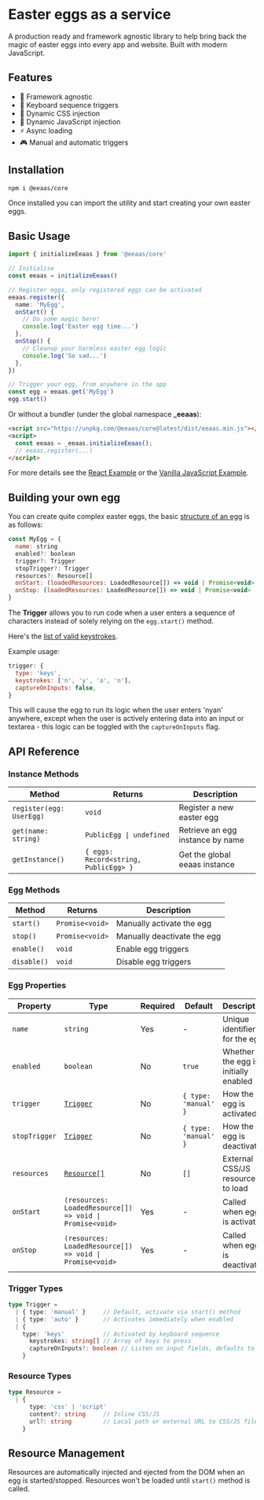 # Easter eggs as a service

A production ready and framework agnostic library to help bring back the magic of easter eggs into every app and website. Built with modern JavaScript.


## Features

- 🎯 Framework agnostic
- 🔑 Keyboard sequence triggers
- 🎨 Dynamic CSS injection
- 📜 Dynamic JavaScript injection
- ⚡ Async loading
- 🎮 Manual and automatic triggers


## Installation

```bash
npm i @eeaas/core
```

Once installed you can import the utility and start creating your own easter eggs.


## Basic Usage

```typescript
import { initializeEeaas } from '@eeaas/core'

// Initialise
const eeaas = initializeEeaas()

// Register eggs, only registered eggs can be activated
eeaas.register({
  name: 'MyEgg',
  onStart() {
    // Do some magic here!
    console.log('Easter egg time...')
  },
  onStop() {
    // Cleanup your harmless easter egg logic
    console.log('So sad...')
  },
})

// Trigger your egg, from anywhere in the app
const egg = eeaas.get('MyEgg')
egg.start()
```

Or without a bundler (under the global namespace **_eeaas**):

```html
<script src="https://unpkg.com/@eeaas/core@latest/dist/eeaas.min.js"></script>
<script>
  const eeaas = _eeaas.initializeEeaas();
  // eeaas.register(...)
</script>
```

For more details see the [React Example](./examples/react.md) or the [Vanilla JavaScript Example](./examples/javascript.md).


## Building your own egg

You can create quite complex easter eggs, the basic [structure of an egg](./src/types/types_global.ts#L28) is as follows:
```javascript
const MyEgg = {
  name: string
  enabled?: boolean
  trigger?: Trigger
  stopTrigger?: Trigger
  resources?: Resource[]
  onStart: (loadedResources: LoadedResource[]) => void | Promise<void>
  onStop: (loadedResources: LoadedResource[]) => void | Promise<void>
}
```

The __Trigger__ allows you to run code when a user enters a sequence of characters instead of solely relying on the `egg.start()` method.

Here's the [list of valid keystrokes](./src/types/types_keys.ts).

Example usage:
```javascript
trigger: {
  type: 'keys',
  keystrokes: ['n', 'y', 'a', 'n'],
  captureOnInputs: false,
}
```

This will cause the egg to run its logic when the user enters 'nyan' anywhere, except when the user is actively entering data into an input or textarea - this logic can be toggled with the `captureOnInputs` flag.


## API Reference

### Instance Methods

Method | Returns | Description
-------|---------|-------------
`register(egg: UserEgg)` | `void` | Register a new easter egg
`get(name: string)` | `PublicEgg \| undefined` | Retrieve an egg instance by name
`getInstance()` | `{ eggs: Record<string, PublicEgg> }` | Get the global eeaas instance

### Egg Methods

Method | Returns | Description
-------|---------|-------------
`start()` | `Promise<void>` | Manually activate the egg
`stop()` | `Promise<void>` | Manually deactivate the egg
`enable()` | `void` | Enable egg triggers
`disable()` | `void` | Disable egg triggers

### Egg Properties

Property | Type | Required | Default | Description
---------|------|----------|---------|-------------
`name` | `string` | Yes | - | Unique identifier for the egg
`enabled` | `boolean` | No | `true` | Whether the egg is initially enabled
`trigger` | [`Trigger`](#trigger-types) | No | `{ type: 'manual' }` | How the egg is activated
`stopTrigger` | [`Trigger`](#trigger-types) | No | `{ type: 'manual' }` | How the egg is deactivated
`resources` | [`Resource[]`](#resource-types) | No | `[]` | External CSS/JS resources to load
`onStart` | `(resources: LoadedResource[]) => void \| Promise<void>` | Yes | - | Called when egg is activated
`onStop` | `(resources: LoadedResource[]) => void \| Promise<void>` | Yes | - | Called when egg is deactivated

### Trigger Types

```typescript
type Trigger =
  | { type: 'manual' }     // Default, activate via start() method
  | { type: 'auto' }       // Activates immediately when enabled
  | {
    type: 'keys'           // Activated by keyboard sequence
      keystrokes: string[] // Array of keys to press
      captureOnInputs?: boolean // Listen on input fields, defaults to true)
    }
```

### Resource Types

```typescript
type Resource =
  | {
      type: 'css' | 'script'
      content?: string     // Inline CSS/JS
      url?: string         // Local path or external URL to CSS/JS file
    }
```


## Resource Management

Resources are automatically injected and ejected from the DOM when an egg is started/stopped. Resources won't be loaded until `start()` method is called.
